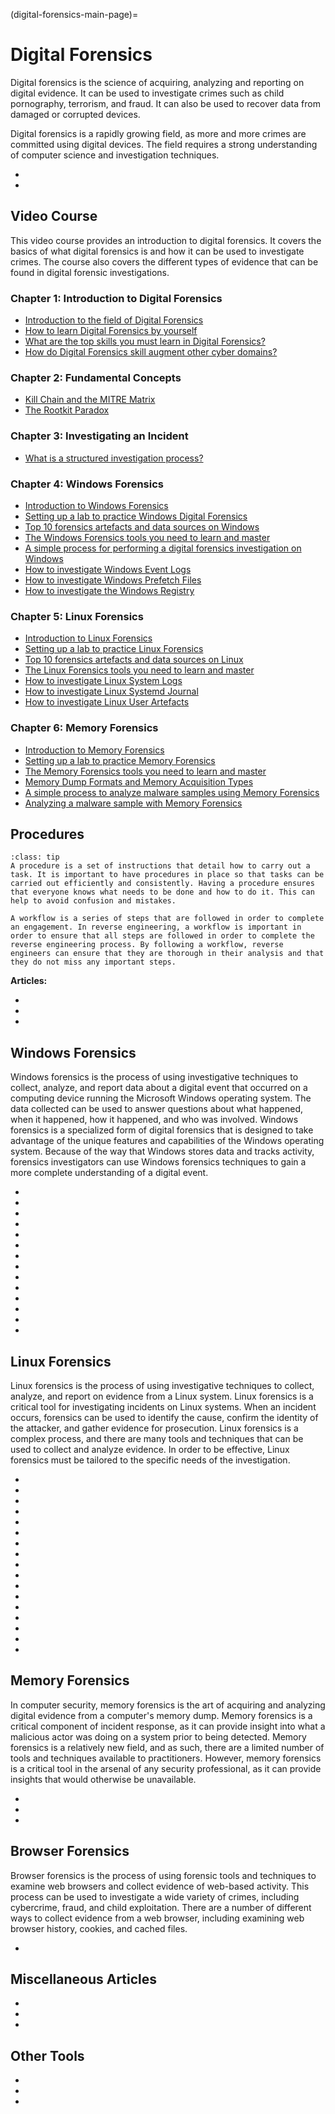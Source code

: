 (digital-forensics-main-page)=

# Digital Forensics

Digital forensics is the science of acquiring, analyzing and reporting on digital evidence. It can be used to investigate crimes such as child pornography, terrorism, and fraud. It can also be used to recover data from damaged or corrupted devices.

Digital forensics is a rapidly growing field, as more and more crimes are committed using digital devices. The field requires a strong understanding of computer science and investigation techniques.

- [](a-day-in-the-life-of-a-digital-forensic-investigator)
- [](build-your-own-digital-forensics-lab-at-home)

## Video Course

This video course provides an introduction to digital forensics. It covers the basics of what digital forensics is and how it can be used to investigate crimes. The course also covers the different types of evidence that can be found in digital forensic investigations.

### Chapter 1: Introduction to Digital Forensics

- [Introduction to the field of Digital Forensics](https://www.youtube.com/watch?v=jEJYXu59ecQ)
- [How to learn Digital Forensics by yourself](https://www.youtube.com/watch?v=mBFP8zkYxz8)
- [What are the top skills you must learn in Digital Forensics?](https://youtu.be/O4-DIrGG95Q)
- [How do Digital Forensics skill augment other cyber domains?](https://youtu.be/bhOsKMHtJy4)

### Chapter 2: Fundamental Concepts

- [Kill Chain and the MITRE Matrix](https://youtu.be/4riC6YiLfSs)
- [The Rootkit Paradox](https://youtu.be/9Z4s3r4hbmg)

### Chapter 3: Investigating an Incident

- [What is a structured investigation process?](https://youtu.be/to1ibcnM97g)

### Chapter 4: Windows Forensics

- [Introduction to Windows Forensics](https://youtu.be/13rb6gGJYYs)
- [Setting up a lab to practice Windows Digital Forensics](https://youtu.be/t4q8i2WrZtM)
- [Top 10 forensics artefacts and data sources on Windows](https://youtu.be/8D0e36gyEYw)
- [The Windows Forensics tools you need to learn and master](https://youtu.be/EfAhZMb4pnQ)
- [A simple process for performing a digital forensics investigation on Windows](https://www.youtube.com/watch?v=ENTxnawFQ5g)
- [How to investigate Windows Event Logs](https://youtu.be/XGt0pQfMGN0)
- [How to investigate Windows Prefetch Files](https://youtu.be/y-dW7ObNoGQ)
- [How to investigate the Windows Registry](https://youtu.be/7ahrlzz9XvM)

### Chapter 5: Linux Forensics

- [Introduction to Linux Forensics](https://youtu.be/rkj9K8tvQgg)
- [Setting up a lab to practice Linux Forensics](https://youtu.be/Icf2P3xGb7U)
- [Top 10 forensics artefacts and data sources on Linux](https://www.youtube.com/watch?v=HLVA52gGJM8)
- [The Linux Forensics tools you need to learn and master](https://youtu.be/XL5GAjJt3nU)
- [How to investigate Linux System Logs](https://youtu.be/oVed8I9VhEE)
- [How to investigate Linux Systemd Journal](https://youtu.be/ByBs5hxSWFk)
- [How to investigate Linux User Artefacts](https://youtu.be/Z9pzR6WQgGI)

### Chapter 6: Memory Forensics

- [Introduction to Memory Forensics](https://youtu.be/Xe6p0b98viw)
- [Setting up a lab to practice Memory Forensics](https://youtu.be/10Fo7J4rRXM)
- [The Memory Forensics tools you need to learn and master](https://youtu.be/W9gQjZ9EeIg)
- [Memory Dump Formats and Memory Acquisition Types](https://youtu.be/i69vFzxlDMw)
- [A simple process to analyze malware samples using Memory Forensics](https://www.youtube.com/watch?v=2Yxnt9vJ01o)
- [Analyzing a malware sample with Memory Forensics](https://youtu.be/mHhQ63juojg)

## Procedures

```{admonition} What is a procedure and a workflow and why are they important?
:class: tip
A procedure is a set of instructions that detail how to carry out a task. It is important to have procedures in place so that tasks can be carried out efficiently and consistently. Having a procedure ensures that everyone knows what needs to be done and how to do it. This can help to avoid confusion and mistakes.

A workflow is a series of steps that are followed in order to complete an engagement. In reverse engineering, a workflow is important in order to ensure that all steps are followed in order to complete the reverse engineering process. By following a workflow, reverse engineers can ensure that they are thorough in their analysis and that they do not miss any important steps. 
```

**Articles:**

- [](importance-of-timelines-in-a-forensic-investigation)
- [](digital-forensics-hashing-for-data-integrity)
- [](search-seize-preserve-digital-evidence)

## Windows Forensics

Windows forensics is the process of using investigative techniques to collect, analyze, and report data about a digital event that occurred on a computing device running the Microsoft Windows operating system. The data collected can be used to answer questions about what happened, when it happened, how it happened, and who was involved. Windows forensics is a specialized form of digital forensics that is designed to take advantage of the unique features and capabilities of the Windows operating system. Because of the way that Windows stores data and tracks activity, forensics investigators can use Windows forensics techniques to gain a more complete understanding of a digital event. 

- [](performing-digital-forensics-on-a-windows-machine)
- [](windows-file-system-journal-in-digital-forensics)
- [](windows-event-logs-in-digital-forensics)
- [](windows-scheduled-tasks-in-digital-forensics)
- [](windows-shellbags-in-digital-forensics)
- [](windows-ntfs-file-attributes-for-digital-forensics)
- [](windows-hibernation-files-in-digital-forensics)
- [](windows-volume-shadow-copies-in-digital-forensics)
- [](forensic-importance-of-windows-file-management)
- [](significance-of-windows-alternate-data-streams-in-dfir)
- [](windows-file-system-tunneling-in-digital-forensics)
- [](windows-prefetch-files-may-be-the-answer-to-your-investigation)
- [](windows-recycle-bin-forensics-dumpster-diving-for-evidence)
- [](get-the-most-out-of-the-windows-registry-in-your-digital-forensic-investigations)

## Linux Forensics

Linux forensics is the process of using investigative techniques to collect, analyze, and report on evidence from a Linux system. Linux forensics is a critical tool for investigating incidents on Linux systems. When an incident occurs, forensics can be used to identify the cause, confirm the identity of the attacker, and gather evidence for prosecution. Linux forensics is a complex process, and there are many tools and techniques that can be used to collect and analyze evidence. In order to be effective, Linux forensics must be tailored to the specific needs of the investigation.

- [](timestamp-format-in-windows-linux-mac-os)
- [](a-gentle-introduction-to-digital-forensics-on-linux)
- [](a-note-on-linux-directory-structure-for-dfir)
- [](getting-started-with-linux-forensics)
- [](shell-history-in-linux)
- [](linux-distributions-for-dfir)
- [](understanding-linux-timestamps-for-dfir)
- [](linux-forensics-artifacts-in-a-users-home-directory)
- [](linux-forensics-artifacts-generated-by-mounted-devices)
- [](log-sources-in-linux-systems)
- [](linux-forensics-ssh-artifacts)
- [](acquiring-a-forensic-image-on-linux)
- [](mounting-forensic-images-on-linux)
- [](processing-the-contents-of-a-forensic-image-on-linux)
- [](linux-systemd-journal-in-digital-forensics)
- [](linux-forensics-network-artifacts)
- [](linux-forensics-enumerating-users-and-groups)

## Memory Forensics

In computer security, memory forensics is the art of acquiring and analyzing digital evidence from a computer's memory dump. Memory forensics is a critical component of incident response, as it can provide insight into what a malicious actor was doing on a system prior to being detected. Memory forensics is a relatively new field, and as such, there are a limited number of tools and techniques available to practitioners. However, memory forensics is a critical tool in the arsenal of any security professional, as it can provide insights that would otherwise be unavailable.

- [](uncover-crucial-information-within-memory-dumps)
- [](discover-the-truth-with-memory-forensics)
- [](make-memory-forensics-easier-with-volatility-profiles)

## Browser Forensics

Browser forensics is the process of using forensic tools and techniques to examine web browsers and collect evidence of web-based activity. This process can be used to investigate a wide variety of crimes, including cybercrime, fraud, and child exploitation. There are a number of different ways to collect evidence from a web browser, including examining web browser history, cookies, and cached files.

- [](web-browser-forensics-uncovering-the-hidden-evidence-in-your-browser) 

## Miscellaneous Articles

- [](endian-systems-explained-little-endian-vs-big-endian)
- [](file-magic-numbers-the-easy-way-to-identify-file-extensions)
- [](application-of-scripting-in-digital-forensics)

## Other Tools

- [](get-the-evidence-you-need-with-forensic-images)
- [](the-strings-tool-extracting-text-for-digital-forensics)
- [](providing-clarity-in-the-face-of-adversity-digital-forensics-reports)